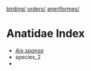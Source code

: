 [birding/](/birding/index.md)
[orders/](/birding/orders/index.md)
[aneriformes/](/birding/orders/anseriformes/index.md)

# Anatidae Index
* [*Aix sponsa*](aix_sponsa_wodu.md)
* species_2
* 
